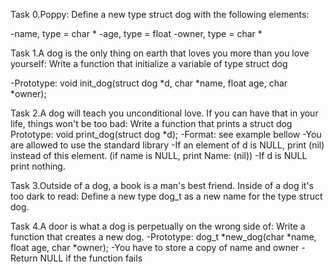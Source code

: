Task 0.Poppy:
Define a new type struct dog with the following elements:

-name, type = char *
-age, type = float
-owner, type = char *

Task 1.A dog is the only thing on earth that loves you more than you love yourself:
Write a function that initialize a variable of type struct dog

-Prototype: void init_dog(struct dog *d, char *name, float age, char *owner);

Task 2.A dog will teach you unconditional love. If you can have that in your life, things won't be too bad:
Write a function that prints a struct dog
Prototype: void print_dog(struct dog *d);
-Format: see example bellow
-You are allowed to use the standard library
-If an element of d is NULL, print (nil) instead of this element. (if name is NULL, print Name: (nil))
-If d is NULL print nothing.

Task 3.Outside of a dog, a book is a man's best friend. Inside of a dog it's too dark to read:
Define a new type dog_t as a new name for the type struct dog.

Task 4.A door is what a dog is perpetually on the wrong side of:
Write a function that creates a new dog.
-Prototype: dog_t *new_dog(char *name, float age, char *owner);
-You have to store a copy of name and owner
-Return NULL if the function fails

